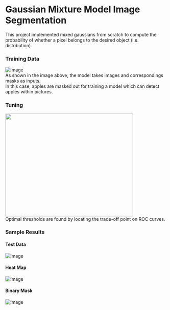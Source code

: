 # Gaussian Mixture Model Image Segmentation
This project implemented mixed gaussians from scratch to compute the probability of whether a pixel belongs to the desired object (i.e. distribution).
### Training Data
![image](https://github.com/XDDz123/mixed-gauss-segmentation/assets/20507222/e8cc0a0e-b645-4b10-bf03-9e9b31ff18e3) </br>
As shown in the image above, the model takes images and correspondings masks as inputs. </br>
In this case, apples are masked out for training a model which can detect apples within pictures.
### Tuning
<img src="https://github.com/XDDz123/mixed-gauss-segmentation/assets/20507222/ce99b21e-14b6-440f-8249-4308aca9da3d" width="400" height="320"> </br>
Optimal thresholds are found by locating the trade-off point on ROC curves.
### Sample Results
#### Test Data
![image](https://github.com/XDDz123/mixed-gauss-segmentation/assets/20507222/26dda26e-321f-45c0-8446-b1bb8c3290ab) </br>
#### Heat Map
![image](https://github.com/XDDz123/mixed-gauss-segmentation/assets/20507222/6277707b-c9a7-469b-903f-1cbecc576f15) </br>
#### Binary Mask
![image](https://github.com/XDDz123/mixed-gauss-segmentation/assets/20507222/ede11973-0ca5-420b-a6cb-66f215c54771)

